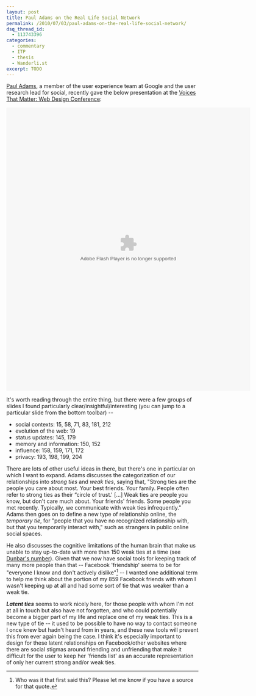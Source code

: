 ```yaml
---
layout: post
title: Paul Adams on the Real Life Social Network
permalink: /2010/07/03/paul-adams-on-the-real-life-social-network/
dsq_thread_id:
  - 113743396
categories:
  - commentary
  - ITP
  - thesis
  - Wanderli.st
excerpt: TODO
---
```

[Paul Adams][1], a member of the user experience team at Google and the user research lead for social, recently gave the below presentation at the [Voices That Matter: Web Design Conference][2]:

<object id="__sse4656436" width="640" height="742"><param name="movie" value="http://static.slidesharecdn.com/swf/doc_player.swf?doc=vtm2010-100701010846-phpapp01&rel=0&stripped_title=the-real-life-social-network-v2" /><param name="allowFullScreen" value="true"/><param name="allowScriptAccess" value="always"/><embed name="__sse4656436" src="http://static.slidesharecdn.com/swf/doc_player.swf?doc=vtm2010-100701010846-phpapp01&rel=0&stripped_title=the-real-life-social-network-v2" type="application/x-shockwave-flash" allowscriptaccess="always" allowfullscreen="true" width="640" height="742"></embed></object>

It's worth reading through the entire thing, but there were a few groups of slides I found particularly clear/insightful/interesting (you can jump to a particular slide from the bottom toolbar) --

 *   social contexts: 15, 58, 71, 83, 181, 212
 *   evolution of the web: 19
 *   status updates: 145, 179
 *   memory and information: 150, 152
 *   influence: 158, 159, 171, 172
 *   privacy: 193, 198, 199, 204

<a name="latent_ties"></a>There are lots of other useful ideas in there, but there's one in particular on which I want to expand. Adams discusses the categorization of our relationships into *strong ties* and *weak ties*, saying that, "Strong ties are the people you care about most. Your best friends. Your family. People often refer to strong ties as their “circle of trust.' [...] Weak ties are people you know, but don't care much about. Your friends' friends. Some people you met recently. Typically, we communicate with weak ties infrequently." Adams then goes on to define a new type of relationship online, the *temporary tie*, for "people that you have no recognized relationship with, but that you temporarily interact with," such as strangers in public online social spaces.

He also discusses the cognitive limitations of the human brain that make us unable to stay up-to-date with more than 150 weak ties at a time (see [Dunbar's number][3]). Given that we now have social tools for keeping track of many more people than that -- Facebook 'friendship' seems to be for "everyone I know and don't actively dislike"[^1] -- I wanted one additional term to help me think about the portion of my 859 Facebook friends with whom I wasn't keeping up at all and had some sort of tie that was weaker than a weak tie.

***Latent ties*** seems to work nicely here, for those people with whom I'm not at all in touch but also have not forgotten, and who could potentially become a bigger part of my life and replace one of my weak ties. This is a new type of tie -- it used to be possible to have no way to contact someone I once knew but hadn't heard from in years, and these new tools will prevent this from ever again being the case. I think it's especially important to design for these latent relationships on Facebook/other websites where there are social stigmas around friending and unfriending that make it difficult for the user to keep her 'friends list' as an accurate representation of only her current strong and/or weak ties.

[^1]: Who was it that first said this? Please let me know if you have a source for that quote.

 [1]: http://twitter.com/padday
 [2]: http://www.voicesthatmatter.com/webdesign2010/
 [3]: http://en.wikipedia.org/wiki/Dunbars_number
